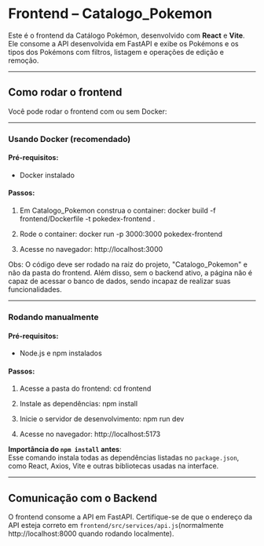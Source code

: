 # Frontend – Catalogo_Pokemon

Este é o frontend da Catálogo Pokémon, desenvolvido com **React** e **Vite**. Ele consome a API desenvolvida em FastAPI e exibe os Pokémons e os tipos dos Pokémons com filtros, listagem e operações de edição e remoção.

---

## Como rodar o frontend

Você pode rodar o frontend com ou sem Docker:

---

### Usando Docker (recomendado)

#### Pré-requisitos:
- Docker instalado

#### Passos:

1. Em Catalogo_Pokemon construa o container:
   docker build -f frontend/Dockerfile -t pokedex-frontend .

2. Rode o container:
   docker run -p 3000:3000 pokedex-frontend

3. Acesse no navegador:
   http://localhost:3000
   
Obs: O código deve ser rodado na raiz do projeto, "Catalogo_Pokemon" e não da pasta do frontend. Além disso, sem o backend ativo, a página não é capaz de acessar o banco de dados, sendo incapaz de realizar suas funcionalidades.

---

### Rodando manualmente

#### Pré-requisitos:
- Node.js e npm instalados

#### Passos:

1. Acesse a pasta do frontend:
   cd frontend

2. Instale as dependências:
   npm install

3. Inicie o servidor de desenvolvimento:
   npm run dev

4. Acesse no navegador:
   http://localhost:5173

**Importância do `npm install` antes**:  
Esse comando instala todas as dependências listadas no `package.json`, como React, Axios, Vite e outras bibliotecas usadas na interface.

---

## Comunicação com o Backend

O frontend consome a API em FastAPI. Certifique-se de que o endereço da API esteja correto em `frontend/src/services/api.js`(normalmente http://localhost:8000 quando rodando localmente).
